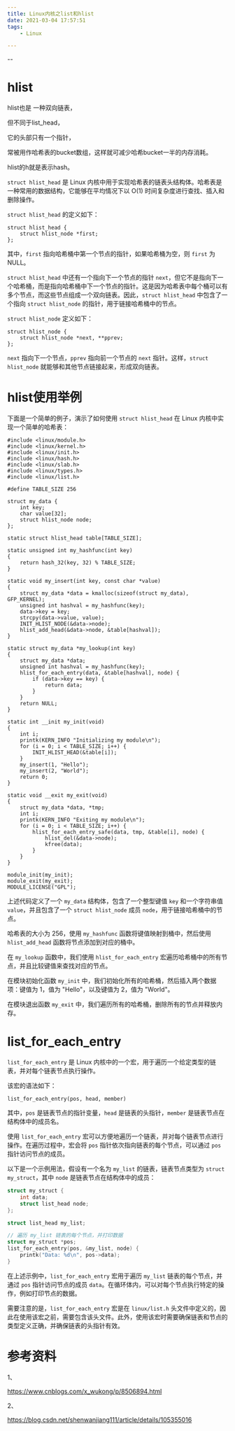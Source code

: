 ```yaml
---
title: Linux内核之list和hlist
date: 2021-03-04 17:57:51
tags:
	- Linux

---
```


--

# hlist

hlist也是 一种双向链表，

但不同于list_head，

它的头部只有一个指针，

常被用作哈希表的bucket数组，这样就可减少哈希bucket一半的内存消耗。

hlist的h就是表示hash。



`struct hlist_head` 是 Linux 内核中用于实现哈希表的链表头结构体。哈希表是一种常用的数据结构，它能够在平均情况下以 O(1) 时间复杂度进行查找、插入和删除操作。

`struct hlist_head` 的定义如下：

```
struct hlist_head {
    struct hlist_node *first;
};
```

其中，`first` 指向哈希桶中第一个节点的指针，如果哈希桶为空，则 `first` 为 NULL。

`struct hlist_head` 中还有一个指向下一个节点的指针 `next`，但它不是指向下一个哈希桶，而是指向哈希桶中下一个节点的指针。这是因为哈希表中每个桶可以有多个节点，而这些节点组成一个双向链表。因此，`struct hlist_head` 中包含了一个指向 `struct hlist_node` 的指针，用于链接哈希桶中的节点。

`struct hlist_node` 定义如下：

```
struct hlist_node {
    struct hlist_node *next, **pprev;
};
```

`next` 指向下一个节点，`pprev` 指向前一个节点的 `next` 指针。这样，`struct hlist_node` 就能够和其他节点链接起来，形成双向链表。

# hlist使用举例

下面是一个简单的例子，演示了如何使用 `struct hlist_head` 在 Linux 内核中实现一个简单的哈希表：

```
#include <linux/module.h>
#include <linux/kernel.h>
#include <linux/init.h>
#include <linux/hash.h>
#include <linux/slab.h>
#include <linux/types.h>
#include <linux/list.h>

#define TABLE_SIZE 256

struct my_data {
    int key;
    char value[32];
    struct hlist_node node;
};

static struct hlist_head table[TABLE_SIZE];

static unsigned int my_hashfunc(int key)
{
    return hash_32(key, 32) % TABLE_SIZE;
}

static void my_insert(int key, const char *value)
{
    struct my_data *data = kmalloc(sizeof(struct my_data), GFP_KERNEL);
    unsigned int hashval = my_hashfunc(key);
    data->key = key;
    strcpy(data->value, value);
    INIT_HLIST_NODE(&data->node);
    hlist_add_head(&data->node, &table[hashval]);
}

static struct my_data *my_lookup(int key)
{
    struct my_data *data;
    unsigned int hashval = my_hashfunc(key);
    hlist_for_each_entry(data, &table[hashval], node) {
        if (data->key == key) {
            return data;
        }
    }
    return NULL;
}

static int __init my_init(void)
{
    int i;
    printk(KERN_INFO "Initializing my module\n");
    for (i = 0; i < TABLE_SIZE; i++) {
        INIT_HLIST_HEAD(&table[i]);
    }
    my_insert(1, "Hello");
    my_insert(2, "World");
    return 0;
}

static void __exit my_exit(void)
{
    struct my_data *data, *tmp;
    int i;
    printk(KERN_INFO "Exiting my module\n");
    for (i = 0; i < TABLE_SIZE; i++) {
        hlist_for_each_entry_safe(data, tmp, &table[i], node) {
            hlist_del(&data->node);
            kfree(data);
        }
    }
}

module_init(my_init);
module_exit(my_exit);
MODULE_LICENSE("GPL");
```

上述代码定义了一个 `my_data` 结构体，包含了一个整型键值 `key` 和一个字符串值 `value`，并且包含了一个 `struct hlist_node` 成员 `node`，用于链接哈希桶中的节点。

哈希表的大小为 256，使用 `my_hashfunc` 函数将键值映射到桶中，然后使用 `hlist_add_head` 函数将节点添加到对应的桶中。

在 `my_lookup` 函数中，我们使用 `hlist_for_each_entry` 宏遍历哈希桶中的所有节点，并且比较键值来查找对应的节点。

在模块初始化函数 `my_init` 中，我们初始化所有的哈希桶，然后插入两个数据项：键值为 1，值为 "Hello"，以及键值为 2，值为 "World"。

在模块退出函数 `my_exit` 中，我们遍历所有的哈希桶，删除所有的节点并释放内存。

# list_for_each_entry

`list_for_each_entry` 是 Linux 内核中的一个宏，用于遍历一个给定类型的链表，并对每个链表节点执行操作。

该宏的语法如下：
```
list_for_each_entry(pos, head, member)
```

其中，`pos` 是链表节点的指针变量，`head` 是链表的头指针，`member` 是链表节点在结构体中的成员名。

使用 `list_for_each_entry` 宏可以方便地遍历一个链表，并对每个链表节点进行操作。在遍历过程中，宏会将 `pos` 指针依次指向链表的每个节点，可以通过 `pos` 指针访问节点的成员。

以下是一个示例用法，假设有一个名为 `my_list` 的链表，链表节点类型为 `struct my_struct`，其中 `node` 是链表节点在结构体中的成员：
```c
struct my_struct {
    int data;
    struct list_head node;
};

struct list_head my_list;

// 遍历 my_list 链表的每个节点，并打印数据
struct my_struct *pos;
list_for_each_entry(pos, &my_list, node) {
    printk("Data: %d\n", pos->data);
}
```

在上述示例中，`list_for_each_entry` 宏用于遍历 `my_list` 链表的每个节点，并通过 `pos` 指针访问节点的成员 `data`。在循环体内，可以对每个节点执行特定的操作，例如打印节点的数据。

需要注意的是，`list_for_each_entry` 宏是在 `linux/list.h` 头文件中定义的，因此在使用该宏之前，需要包含该头文件。此外，使用该宏时需要确保链表和节点的类型定义正确，并确保链表的头指针有效。



# 参考资料

1、

https://www.cnblogs.com/x_wukong/p/8506894.html

2、

https://blog.csdn.net/shenwanjiang111/article/details/105355016